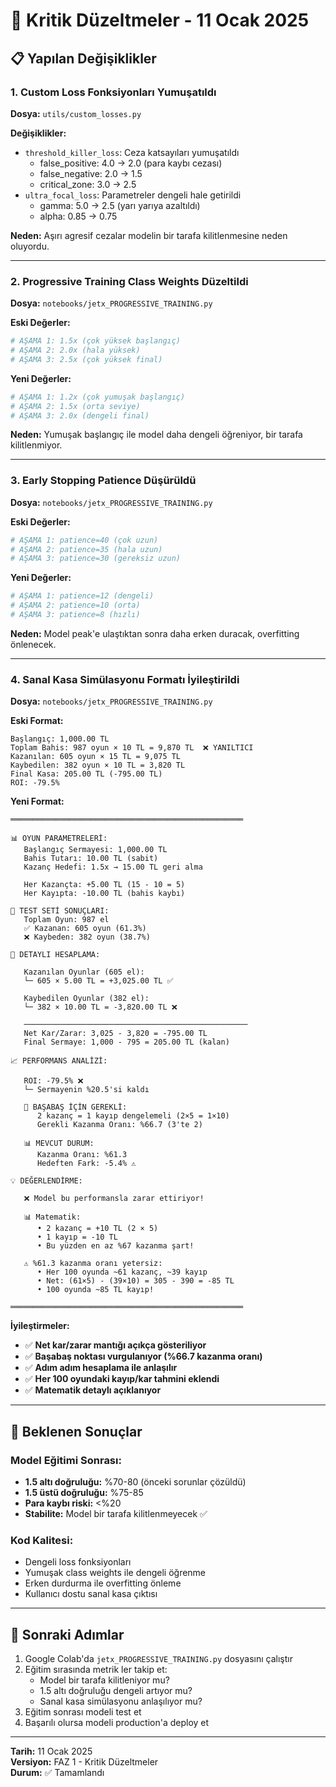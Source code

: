 # 🎯 Kritik Düzeltmeler - 11 Ocak 2025

## 📋 Yapılan Değişiklikler

### 1. Custom Loss Fonksiyonları Yumuşatıldı
**Dosya:** `utils/custom_losses.py`

**Değişiklikler:**
- `threshold_killer_loss`: Ceza katsayıları yumuşatıldı
  - false_positive: 4.0 → 2.0 (para kaybı cezası)
  - false_negative: 2.0 → 1.5
  - critical_zone: 3.0 → 2.5
- `ultra_focal_loss`: Parametreler dengeli hale getirildi
  - gamma: 5.0 → 2.5 (yarı yarıya azaltıldı)
  - alpha: 0.85 → 0.75

**Neden:** Aşırı agresif cezalar modelin bir tarafa kilitlenmesine neden oluyordu.

---

### 2. Progressive Training Class Weights Düzeltildi
**Dosya:** `notebooks/jetx_PROGRESSIVE_TRAINING.py`

**Eski Değerler:**
```python
# AŞAMA 1: 1.5x (çok yüksek başlangıç)
# AŞAMA 2: 2.0x (hala yüksek)
# AŞAMA 3: 2.5x (çok yüksek final)
```

**Yeni Değerler:**
```python
# AŞAMA 1: 1.2x (çok yumuşak başlangıç)
# AŞAMA 2: 1.5x (orta seviye)
# AŞAMA 3: 2.0x (dengeli final)
```

**Neden:** Yumuşak başlangıç ile model daha dengeli öğreniyor, bir tarafa kilitlenmiyor.

---

### 3. Early Stopping Patience Düşürüldü
**Dosya:** `notebooks/jetx_PROGRESSIVE_TRAINING.py`

**Eski Değerler:**
```python
# AŞAMA 1: patience=40 (çok uzun)
# AŞAMA 2: patience=35 (hala uzun)
# AŞAMA 3: patience=30 (gereksiz uzun)
```

**Yeni Değerler:**
```python
# AŞAMA 1: patience=12 (dengeli)
# AŞAMA 2: patience=10 (orta)
# AŞAMA 3: patience=8 (hızlı)
```

**Neden:** Model peak'e ulaştıktan sonra daha erken duracak, overfitting önlenecek.

---

### 4. Sanal Kasa Simülasyonu Formatı İyileştirildi
**Dosya:** `notebooks/jetx_PROGRESSIVE_TRAINING.py`

**Eski Format:**
```
Başlangıç: 1,000.00 TL
Toplam Bahis: 987 oyun × 10 TL = 9,870 TL  ❌ YANILTICI
Kazanılan: 605 oyun × 15 TL = 9,075 TL
Kaybedilen: 382 oyun × 10 TL = 3,820 TL
Final Kasa: 205.00 TL (-795.00 TL)
ROI: -79.5%
```

**Yeni Format:**
```
════════════════════════════════════════════════════

📊 OYUN PARAMETRELERİ:
   Başlangıç Sermayesi: 1,000.00 TL
   Bahis Tutarı: 10.00 TL (sabit)
   Kazanç Hedefi: 1.5x → 15.00 TL geri alma
   
   Her Kazançta: +5.00 TL (15 - 10 = 5)
   Her Kayıpta: -10.00 TL (bahis kaybı)

🎯 TEST SETİ SONUÇLARI:
   Toplam Oyun: 987 el
   ✅ Kazanan: 605 oyun (61.3%)
   ❌ Kaybeden: 382 oyun (38.7%)

💸 DETAYLI HESAPLAMA:
   
   Kazanılan Oyunlar (605 el):
   └─ 605 × 5.00 TL = +3,025.00 TL ✅
   
   Kaybedilen Oyunlar (382 el):
   └─ 382 × 10.00 TL = -3,820.00 TL ❌
   
   ──────────────────────────────────────────────────
   Net Kar/Zarar: 3,025 - 3,820 = -795.00 TL
   Final Sermaye: 1,000 - 795 = 205.00 TL (kalan)

📈 PERFORMANS ANALİZİ:
   
   ROI: -79.5% ❌
   └─ Sermayenin %20.5'si kaldı
   
   🎯 BAŞABAŞ İÇİN GEREKLİ:
      2 kazanç = 1 kayıp dengelemeli (2×5 = 1×10)
      Gerekli Kazanma Oranı: %66.7 (3'te 2)
   
   📊 MEVCUT DURUM:
      Kazanma Oranı: %61.3
      Hedeften Fark: -5.4% ⚠️

💡 DEĞERLENDİRME:
   
   ❌ Model bu performansla zarar ettiriyor!
   
   📊 Matematik:
      • 2 kazanç = +10 TL (2 × 5)
      • 1 kayıp = -10 TL
      • Bu yüzden en az %67 kazanma şart!
   
   ⚠️ %61.3 kazanma oranı yetersiz:
      • Her 100 oyunda ~61 kazanç, ~39 kayıp
      • Net: (61×5) - (39×10) = 305 - 390 = -85 TL
      • 100 oyunda ~85 TL kayıp!

════════════════════════════════════════════════════
```

**İyileştirmeler:**
- ✅ **Net kar/zarar mantığı açıkça gösteriliyor**
- ✅ **Başabaş noktası vurgulanıyor (%66.7 kazanma oranı)**
- ✅ **Adım adım hesaplama ile anlaşılır**
- ✅ **Her 100 oyundaki kayıp/kar tahmini eklendi**
- ✅ **Matematik detaylı açıklanıyor**

---

## 🎯 Beklenen Sonuçlar

### Model Eğitimi Sonrası:
- **1.5 altı doğruluğu:** %70-80 (önceki sorunlar çözüldü)
- **1.5 üstü doğruluğu:** %75-85
- **Para kaybı riski:** <%20
- **Stabilite:** Model bir tarafa kilitlenmeyecek ✅

### Kod Kalitesi:
- Dengeli loss fonksiyonları
- Yumuşak class weights ile dengeli öğrenme
- Erken durdurma ile overfitting önleme
- Kullanıcı dostu sanal kasa çıktısı

---

## 📝 Sonraki Adımlar

1. Google Colab'da `jetx_PROGRESSIVE_TRAINING.py` dosyasını çalıştır
2. Eğitim sırasında metrik ler takip et:
   - Model bir tarafa kilitleniyor mu?
   - 1.5 altı doğruluğu dengeli artıyor mu?
   - Sanal kasa simülasyonu anlaşılıyor mu?
3. Eğitim sonrası modeli test et
4. Başarılı olursa modeli production'a deploy et

---

**Tarih:** 11 Ocak 2025  
**Versiyon:** FAZ 1 - Kritik Düzeltmeler  
**Durum:** ✅ Tamamlandı
